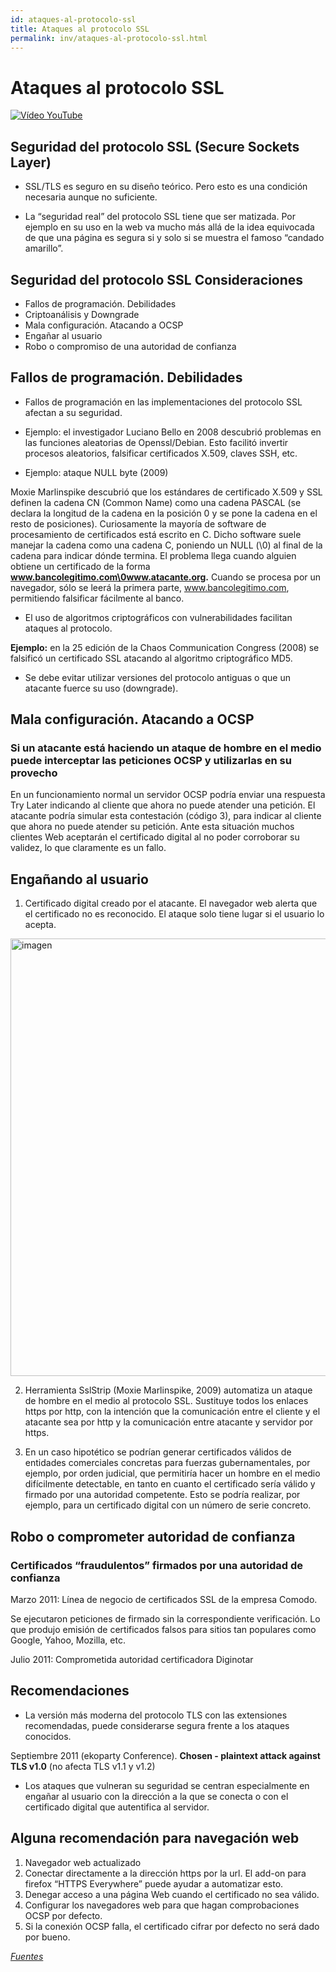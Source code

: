 ```yaml
---
id: ataques-al-protocolo-ssl
title: Ataques al protocolo SSL
permalink: inv/ataques-al-protocolo-ssl.html
---
```

# Ataques al protocolo SSL

<div class="md-div-center">
  <a href="https://youtu.be/pSVNnShpCOM" target="_blank" title="Vídeo YouTube">
    <img alt="Vídeo YouTube" src="https://img.youtube.com/vi/pSVNnShpCOM/0.jpg">
  </a>
</div>

## Seguridad del protocolo SSL (Secure Sockets Layer)

- SSL/TLS es seguro en su diseño teórico. Pero esto es una condición necesaria aunque no suficiente.

- La “seguridad real” del protocolo SSL tiene que ser matizada. Por ejemplo en su uso en la web va mucho más allá de la idea equivocada de que una página es segura si y solo si se muestra el famoso “candado amarillo”.

## Seguridad del protocolo SSL Consideraciones

- Fallos de programación. Debilidades
- Criptoanálisis y Downgrade
- Mala configuración. Atacando a OCSP
- Engañar al usuario
- Robo o compromiso de una autoridad de confianza

## Fallos de programación. Debilidades

- Fallos de programación en las implementaciones del protocolo SSL afectan a su seguridad.

- Ejemplo: el investigador Luciano Bello en 2008 descubrió problemas en las funciones aleatorias de Openssl/Debian. Esto facilitó invertir procesos aleatorios, falsificar certificados X.509, claves SSH, etc.

- Ejemplo: ataque NULL byte (2009)

Moxie Marlinspike descubrió que los estándares de certificado X.509 y SSL definen la cadena CN (Common Name) como una cadena PASCAL (se declara la longitud de la cadena en la posición 0 y se pone la cadena en el resto de posiciones). Curiosamente la mayoría de software de procesamiento de certificados está escrito en C. Dicho software suele manejar la cadena como una cadena C, poniendo un NULL (\0) al final de la cadena para indicar dónde termina. El problema llega cuando alguien obtiene un certificado de la forma **www.bancolegitimo.com\0www.atacante.org.** Cuando se procesa por un navegador, sólo se leerá la primera parte, www.bancolegitimo.com, permitiendo falsificar fácilmente al banco.

- El uso de algoritmos criptográficos con vulnerabilidades facilitan ataques al protocolo.

**Ejemplo:**  en la 25 edición de la Chaos Communication Congress (2008) se falsificó un certificado SSL atacando al algoritmo criptográfico MD5.

- Se debe evitar utilizar versiones del protocolo antiguas o que un atacante fuerce su uso (downgrade).

## Mala configuración. Atacando a OCSP

### Si un atacante está haciendo un ataque de hombre en el medio puede interceptar las peticiones OCSP y utilizarlas en su provecho

En un funcionamiento normal un servidor OCSP podría enviar una respuesta Try Later indicando al cliente que ahora no puede atender una petición. El atacante podría simular esta contestación (código 3), para indicar al cliente que ahora no puede atender su petición. Ante esta situación muchos clientes Web aceptarán el certificado digital al no poder corroborar su validez, lo que claramente es un fallo.

## Engañando al usuario

1. Certificado digital creado por el atacante. El navegador web alerta que el certificado no es reconocido. El ataque solo tiene lugar si el usuario lo acepta.

<div class="md-div-center">
<img alt="imagen" src="{{ site.baseurl }}/img/falla1.png" class="md-img md-center" width="700px">
</div>

2. Herramienta SslStrip (Moxie Marlinspike, 2009) automatiza un ataque de hombre en el medio al protocolo SSL. Sustituye todos los enlaces https por http, con la intención que la comunicación entre el cliente y el atacante sea por http y la comunicación entre atacante y servidor por https.

3. En un caso hipotético se podrían generar certificados válidos de entidades comerciales concretas para fuerzas gubernamentales, por ejemplo, por orden judicial, que permitiría hacer un hombre en el medio difícilmente detectable, en tanto en cuanto el certificado sería válido y firmado por una autoridad competente. Esto se podría realizar, por ejemplo, para un certificado digital con un número de serie concreto.

## Robo o comprometer autoridad de confianza

### Certificados “fraudulentos” firmados por una autoridad de confianza

Marzo 2011: Línea de negocio de certificados SSL de la empresa Comodo.

Se ejecutaron peticiones de firmado sin la correspondiente verificación. Lo que produjo emisión de certificados falsos para sitios tan populares como Google, Yahoo, Mozilla, etc.

Julio 2011: Comprometida autoridad certificadora Diginotar

## Recomendaciones

- La versión más moderna del protocolo TLS con las extensiones recomendadas, puede considerarse segura frente a los ataques conocidos.

Septiembre 2011 (ekoparty Conference). **Chosen - plaintext attack against TLS v1.0** (no afecta TLS v1.1 y v1.2)

- Los ataques que vulneran su seguridad se centran especialmente en engañar al usuario con la dirección a la que se conecta o con el certificado digital que autentifica al servidor.

## Alguna recomendación para navegación web

1. Navegador web actualizado
2. Conectar directamente a la dirección https por la url. El add-on para firefox “HTTPS Everywhere” puede ayudar a automatizar esto.
3. Denegar acceso a una página Web cuando el certificado no sea válido.
4. Configurar los navegadores web para que hagan comprobaciones OCSP por defecto.
5. Si la conexión OCSP falla, el certificado cifrar por defecto no será dado por bueno.

<a href="https://goo.gl/D4cp0i" target="_blank">*Fuentes*</a>
